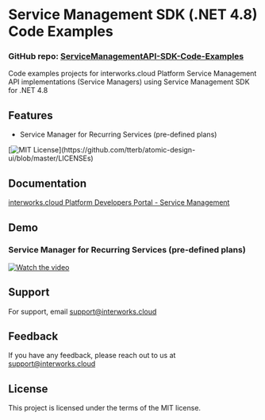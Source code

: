 # Service Management SDK (.NET 4.8) Code Examples
### GitHub repo: [ServiceManagementAPI-SDK-Code-Examples](./README.md)

Code examples projects for interworks.cloud Platform Service Management API implementations (Service Managers) using Service Management SDK for .NET 4.8

## Features

- Service Manager for Recurring Services (pre-defined plans)


[![MIT License](https://img.shields.io/apm/l/atomic-design-ui.svg?)](https://github.com/tterb/atomic-design-ui/blob/master/LICENSEs)


## Documentation

[interworks.cloud Platform Developers Portal - Service Management](https://developers.interworks.cloud/category/service-management)


## Demo
### Service Manager for Recurring Services (pre-defined plans)
[![Watch the video](https://developers.interworks.cloud/wp-content/uploads/2021/11/footer_logo-1.png)](https://developers.interworks.cloud/wp-content/uploads/2021/11/Service-Manager-Recurring-Services.mp4)

## Support

For support, email support@interworks.cloud


## Feedback

If you have any feedback, please reach out to us at support@interworks.cloud


## License

This project is licensed under the terms of the MIT license.


